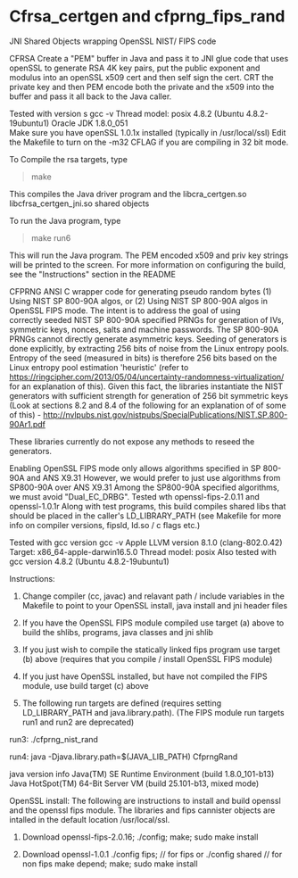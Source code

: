 # Cfrsa_certgen and cfprng_fips_rand 
JNI Shared Objects wrapping OpenSSL NIST/ FIPS code 

CFRSA
Create a "PEM" buffer in Java and pass it to JNI glue code that
uses openSSL to generate RSA 4K key pairs, put the public exponent
and modulus into an openSSL x509 cert and then self sign the cert.
CRT the private key and then PEM encode both the private
and the x509 into the buffer and pass it all back to the Java caller.


Tested with version s
gcc -v  Thread model: posix 4.8.2 (Ubuntu 4.8.2-19ubuntu1) 
Oracle JDK 1.8.0_051  
Make sure you have openSSL 1.0.1x installed (typically in /usr/local/ssl) 
Edit the Makefile to turn on the -m32 CFLAG if you are compiling in 32 bit
mode. 

To Compile the rsa targets, type
>make

This compiles the Java driver program and the libcra_certgen.so 
libcfrsa_certgen_jni.so shared objects

To run the Java program, type
> make run6 

This will run the Java program. The PEM encoded x509 and priv key
strings will be printed to the screen. For more information on
configuring the build, see the "Instructions" section in the README


CFPRNG
ANSI C wrapper code for generating pseudo random
bytes (1)  Using NIST SP 800-90A algos, or (2) 
Using NIST SP 800-90A algos in OpenSSL FIPS mode. 
The intent is to address the goal of using  
correctly seeded NIST SP 800-90A specified PRNGs for generation of IVs, 
symmetric keys, nonces, salts and machine passwords. The SP 800-90A PRNGs
cannot directly generate asymmetric keys. Seeding of generators is 
done explicitly, by extracting 256 bits of noise from the Linux entropy 
pools. Entropy of the seed (measured in bits) is therefore
256 bits based on the Linux entropy pool estimation 'heuristic' (refer to 
https://ringcipher.com/2013/05/04/uncertainty-randomness-virtualization/ 
for an explanation of this). Given this fact, the libraries 
instantiate the NIST generators 
with sufficient strength for generation of 256 bit symmetric keys 
(Look at sections 8.2 and 8.4 of the following for an explanation of 
of some of this) - 
http://nvlpubs.nist.gov/nistpubs/SpecialPublications/NIST.SP.800-90Ar1.pdf

These libraries currently do not expose any methods to reseed the generators. 

Enabling OpenSSL FIPS mode only allows algorithms 
specified in SP 800-90A and ANS X9.31
However, we would prefer to just use algorithms 
from SP800-90A over ANS X9.31
Among the SP800-90A specified algorithms, we 
must avoid "Dual_EC_DRBG". 
Tested wth openssl-fips-2.0.11 and openssl-1.0.1r
Along with test programs, this build compiles shared 
libs that should be placed in the caller's LD_LIBRARY_PATH 
(see Makefile for more info on compiler versions, 
fipsld, ld.so / c flags etc.)

Tested with gcc version 
gcc -v 
Apple LLVM version 8.1.0 (clang-802.0.42)
Target: x86_64-apple-darwin16.5.0
Thread model: posix
Also tested with gcc version 4.8.2 (Ubuntu 4.8.2-19ubuntu1) 



Instructions:

1) Change compiler (cc, javac) and relavant path / include variables in the Makefile 
   to point to your OpenSSL install, java install and jni header files

2) If you have the OpenSSL FIPS module compiled use target (a) above 
   to build the shlibs, programs, java classes and jni shlib

3) If you just wish to compile the statically linked fips program
   use target (b) above (requires that you compile / install OpenSSL FIPS module)

4) If you just have OpenSSL installed, but have not compiled the 
   FIPS module, use build target (c) above
   

5) The following run targets are defined (requires setting LD_LIBRARY_PATH and 
   java.library.path). (The FIPS module run targets run1 and run2 are deprecated) 


run3:
	./cfprng_nist_rand


run4:
	java -Djava.library.path=$(JAVA_LIB_PATH) CfprngRand

java version info 
Java(TM) SE Runtime Environment (build 1.8.0_101-b13)
Java HotSpot(TM) 64-Bit Server VM (build 25.101-b13, mixed mode)

OpenSSL install:
The following are instructions to install and build openssl and the openssl fips module. The libraries and fips cannister objects are intalled in the default location /usr/local/ssl.
1) Download openssl-fips-2.0.16;
 ./config;
 make;
 sudo make install

2) Download openssl-1.0.1
./config fips; // for fips
or
./config shared // for non fips
 make depend;
 make;
 sudo make install